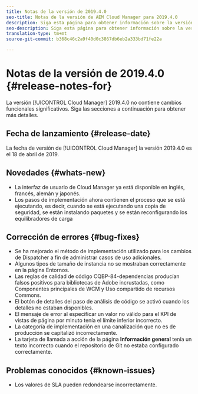```yaml
---
title: Notas de la versión de 2019.4.0
seo-title: Notas de la versión de AEM Cloud Manager para 2019.4.0
description: Siga esta página para obtener información sobre la versión 2019.4.0 de Cloud Manager.
seo-description: Siga esta página para obtener información sobre la versión 2019.4.0 de AEM Cloud Manager.
translation-type: tm+mt
source-git-commit: b368c46c2a9f40d0c3867db6eb2a333bd71fe22a

---
```



# Notas de la versión de 2019.4.0 {#release-notes-for}

La versión [!UICONTROL Cloud Manager] 2019.4.0 no contiene cambios funcionales significativos. Siga las secciones a continuación para obtener más detalles.

## Fecha de lanzamiento {#release-date}

La fecha de versión de [!UICONTROL Cloud Manager] la versión 2019.4.0 es el 18 de abril de 2019.

## Novedades {#whats-new}

* La interfaz de usuario de Cloud Manager ya está disponible en inglés, francés, alemán y japonés.
* Los pasos de implementación ahora contienen el proceso que se está ejecutando, es decir, cuando se está ejecutando una copia de seguridad, se están instalando paquetes y se están reconfigurando los equilibradores de carga

## Corrección de errores {#bug-fixes}

* Se ha mejorado el método de implementación utilizado para los cambios de Dispatcher a fin de administrar casos de uso adicionales.
* Algunos tipos de tamaño de instancia no se mostraban correctamente en la página Entornos.
* Las reglas de calidad de código CQBP-84-dependencias producían falsos positivos para bibliotecas de Adobe incrustadas, como Componentes principales de WCM y Uso compartido de recursos Commons.
* El botón de detalles del paso de análisis de código se activó cuando los detalles no estaban disponibles.
* El mensaje de error al especificar un valor no válido para el KPI de vistas de página por minuto tenía el límite inferior incorrecto.
* La categoría de implementación en una canalización que no es de producción se capitalizó incorrectamente.
* La tarjeta de llamada a acción de la página **Información general** tenía un texto incorrecto cuando el repositorio de Git no estaba configurado correctamente.

## Problemas conocidos {#known-issues}

* Los valores de SLA pueden redondearse incorrectamente.
